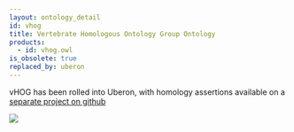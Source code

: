 ```yaml
---
layout: ontology_detail
id: vhog
title: Vertebrate Homologous Ontology Group Ontology
products:
  - id: vhog.owl
is_obsolete: true
replaced_by: uberon
---
```


vHOG has been rolled into Uberon, with homology assertions available on a [separate project on github](https://github.com/BgeeDB/anatomical-similarity-annotations)

<img src="http://bgee.org/img/logo/bgee13_logo.png"/>

